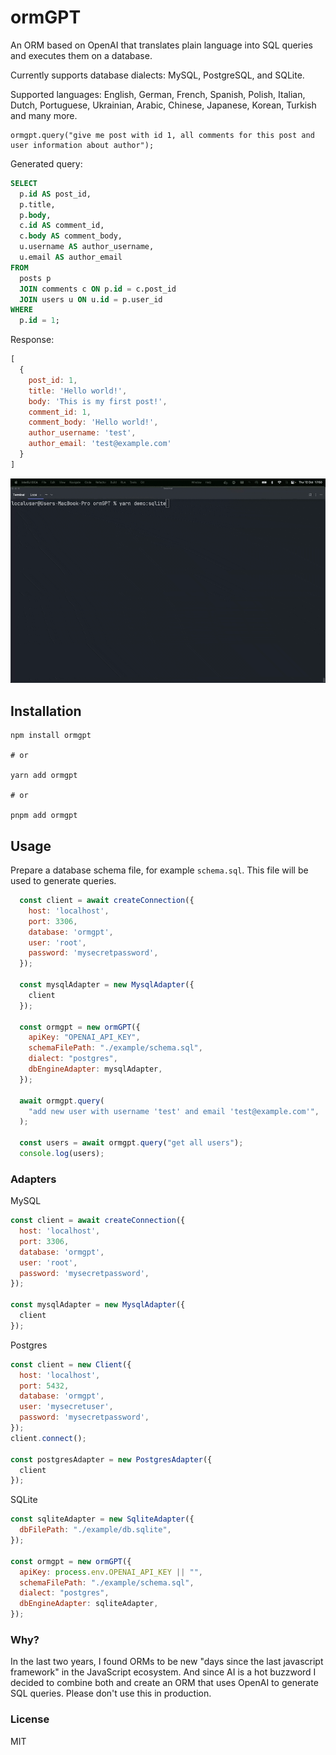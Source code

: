 # ormGPT

An ORM based on OpenAI that translates plain language into SQL queries and executes them on a database.

Currently supports database dialects: MySQL, PostgreSQL, and SQLite.

Supported languages: English, German, French, Spanish, Polish, Italian, Dutch, Portuguese, Ukrainian, Arabic, Chinese, Japanese, Korean, Turkish and many more.

```shell
ormgpt.query("give me post with id 1, all comments for this post and user information about author");
```

Generated query:
```sql
SELECT 
  p.id AS post_id, 
  p.title, 
  p.body, 
  c.id AS comment_id, 
  c.body AS comment_body, 
  u.username AS author_username, 
  u.email AS author_email 
FROM 
  posts p 
  JOIN comments c ON p.id = c.post_id 
  JOIN users u ON u.id = p.user_id 
WHERE 
  p.id = 1;
```

Response:
```js
[
  {
    post_id: 1,
    title: 'Hello world!',
    body: 'This is my first post!',
    comment_id: 1,
    comment_body: 'Hello world!',
    author_username: 'test',
    author_email: 'test@example.com'
  }
]
```

![./preview.gif](./preview.gif)

## Installation

```shell
npm install ormgpt

# or

yarn add ormgpt

# or

pnpm add ormgpt
```

## Usage
Prepare a database schema file, for example `schema.sql`. This file will be used to generate queries.

```js
  const client = await createConnection({
    host: 'localhost',
    port: 3306,
    database: 'ormgpt',
    user: 'root',
    password: 'mysecretpassword',
  });

  const mysqlAdapter = new MysqlAdapter({
    client
  });

  const ormgpt = new ormGPT({
    apiKey: "OPENAI_API_KEY",
    schemaFilePath: "./example/schema.sql",
    dialect: "postgres",
    dbEngineAdapter: mysqlAdapter,
  });

  await ormgpt.query(
    "add new user with username 'test' and email 'test@example.com'",
  );
    
  const users = await ormgpt.query("get all users");
  console.log(users);
```

### Adapters

MySQL
```js
const client = await createConnection({
  host: 'localhost',
  port: 3306,
  database: 'ormgpt',
  user: 'root',
  password: 'mysecretpassword',
});

const mysqlAdapter = new MysqlAdapter({
  client
});
```

Postgres
```js
const client = new Client({
  host: 'localhost',
  port: 5432,
  database: 'ormgpt',
  user: 'mysecretuser',
  password: 'mysecretpassword',
});
client.connect();

const postgresAdapter = new PostgresAdapter({
  client
});
```

SQLite
```js
const sqliteAdapter = new SqliteAdapter({
  dbFilePath: "./example/db.sqlite",
});

const ormgpt = new ormGPT({
  apiKey: process.env.OPENAI_API_KEY || "",
  schemaFilePath: "./example/schema.sql",
  dialect: "postgres",
  dbEngineAdapter: sqliteAdapter,
});
```

### Why?

In the last two years, I found ORMs to be new "days since the last javascript framework" in the JavaScript ecosystem. And since AI is a hot buzzword
I decided to combine both and create an ORM that uses OpenAI to generate SQL queries. Please don't use this in production.

### License
MIT